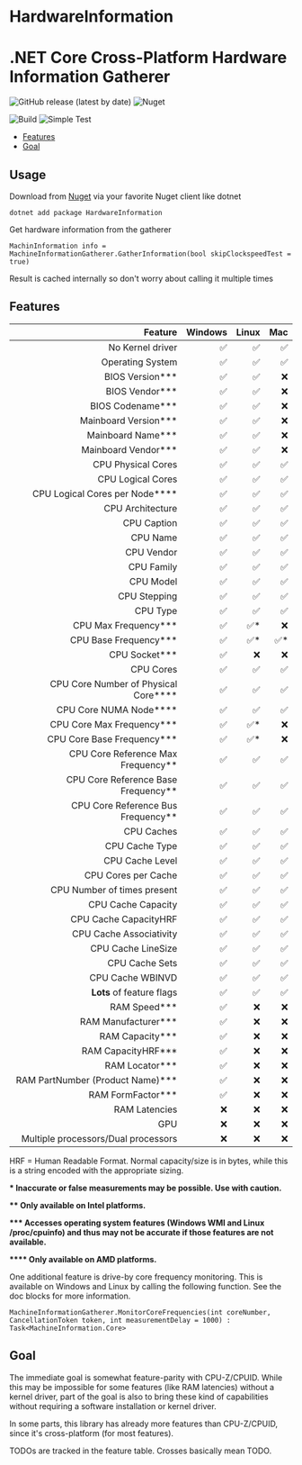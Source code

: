 # HardwareInformation
.NET Core Cross-Platform Hardware Information Gatherer
================

![GitHub release (latest by date)](https://img.shields.io/github/v/release/L3tum/HardwareInformation?style=flat-square)
![Nuget](https://img.shields.io/nuget/v/HardwareInformation?style=flat-square)

![Build](https://github.com/L3tum/HardwareInformation/workflows/.NET%20Core%20CI/badge.svg?style=flat-square)
![Simple Test](https://github.com/L3tum/HardwareInformation/workflows/.NET%20Core%20Simple%20Test/badge.svg?style=flat-square)

  - [Features](#features)
  - [Goal](#goal)
  
## Usage

Download from [Nuget](https://www.nuget.org/packages/HardwareInformation/) via your favorite Nuget client like dotnet

`dotnet add package HardwareInformation`

Get hardware information from the gatherer

`MachinInformation info = MachineInformationGatherer.GatherInformation(bool skipClockspeedTest = true)`

Result is cached internally so don't worry about calling it multiple times

## Features

| Feature| Windows | Linux | Mac |
| ----: | ---: |  ----: | ---: |
| No Kernel driver |  :white_check_mark:  | :white_check_mark: | :white_check_mark: |
| Operating System |  :white_check_mark:  | :white_check_mark: | :white_check_mark: |
| BIOS Version*** |  :white_check_mark: | :white_check_mark: | :x: |
| BIOS Vendor*** | :white_check_mark: | :white_check_mark: | :x:
| BIOS Codename*** | :white_check_mark: | :white_check_mark: | :x:
| Mainboard Version*** | :white_check_mark: | :white_check_mark: | :x:
| Mainboard Name*** | :white_check_mark: | :white_check_mark: | :x:
| Mainboard Vendor*** | :white_check_mark: | :white_check_mark: | :x:
| CPU Physical Cores | :white_check_mark: | :white_check_mark: | :white_check_mark:
| CPU Logical Cores | :white_check_mark: | :white_check_mark: | :white_check_mark:
| CPU Logical Cores per Node**** | :white_check_mark: | :white_check_mark: | :white_check_mark:
| CPU Architecture | :white_check_mark: | :white_check_mark: | :white_check_mark:
| CPU Caption | :white_check_mark: | :white_check_mark: | :white_check_mark:
| CPU Name | :white_check_mark: | :white_check_mark: | :white_check_mark:
| CPU Vendor | :white_check_mark: | :white_check_mark: | :white_check_mark:
| CPU Family | :white_check_mark: | :white_check_mark: | :white_check_mark:
| CPU Model | :white_check_mark: | :white_check_mark: | :white_check_mark:
| CPU Stepping | :white_check_mark: | :white_check_mark: | :white_check_mark:
| CPU Type | :white_check_mark: | :white_check_mark: | :white_check_mark:
| CPU Max Frequency*** | :white_check_mark: | :white_check_mark:* | :x:
| CPU Base Frequency*** | :white_check_mark: | :white_check_mark:* | :white_check_mark:*
| CPU Socket*** | :white_check_mark: | :x: | :x:
| CPU Cores | :white_check_mark: | :white_check_mark: | :white_check_mark:
| CPU Core Number of Physical Core**** | :white_check_mark: | :white_check_mark: | :white_check_mark:
| CPU Core NUMA Node**** | :white_check_mark: | :white_check_mark: | :white_check_mark:
| CPU Core Max Frequency*** | :white_check_mark: | :white_check_mark:* | :x:
| CPU Core Base Frequency*** | :white_check_mark: | :white_check_mark:* | :x:
| CPU Core Reference Max Frequency** | :white_check_mark: | :white_check_mark: | :white_check_mark:
| CPU Core Reference Base Frequency** | :white_check_mark: | :white_check_mark: | :white_check_mark:
| CPU Core Reference Bus Frequency** | :white_check_mark: | :white_check_mark: | :white_check_mark:
| CPU Caches | :white_check_mark: | :white_check_mark: | :white_check_mark:
| CPU Cache Type | :white_check_mark: | :white_check_mark: | :white_check_mark:
| CPU Cache Level | :white_check_mark: | :white_check_mark: | :white_check_mark:
| CPU Cores per Cache | :white_check_mark: | :white_check_mark: | :white_check_mark:
| CPU Number of times present | :white_check_mark: | :white_check_mark: | :white_check_mark:
| CPU Cache Capacity | :white_check_mark: | :white_check_mark: | :white_check_mark:
| CPU Cache CapacityHRF | :white_check_mark: | :white_check_mark: | :white_check_mark:
| CPU Cache Associativity | :white_check_mark: | :white_check_mark: | :white_check_mark:
| CPU Cache LineSize | :white_check_mark: | :white_check_mark: | :white_check_mark:
| CPU Cache Sets | :white_check_mark: | :white_check_mark: | :white_check_mark:
| CPU Cache WBINVD | :white_check_mark: | :white_check_mark: | :white_check_mark:
| **Lots** of feature flags | :white_check_mark: | :white_check_mark: | :white_check_mark:
| RAM Speed*** | :white_check_mark: | :x: | :x:
| RAM Manufacturer*** | :white_check_mark: | :x: | :x:
| RAM Capacity*** | :white_check_mark: | :x: | :x:
| RAM CapacityHRF*** | :white_check_mark: | :x: | :x:
| RAM Locator*** | :white_check_mark: | :x: | :x:
| RAM PartNumber (Product Name)*** | :white_check_mark: | :x: | :x:
| RAM FormFactor*** | :white_check_mark: | :x: | :x:
| RAM Latencies | :x: | :x: | :x:
| GPU | :x: | :x: | :x:
| Multiple processors/Dual processors | :x: | :x: | :x:

HRF = Human Readable Format. Normal capacity/size is in bytes, while this is a string encoded with the appropriate sizing.

**\* Inaccurate or false measurements may be possible. Use with caution.**

**\*\* Only available on Intel platforms.**

**\*\*\* Accesses operating system features (Windows WMI and Linux /proc/cpuinfo) and thus may not be accurate if those features are not available.**

**\*\*\*\* Only available on AMD platforms.**

One additional feature is drive-by core frequency monitoring. This is available on Windows and Linux by calling the following function. See the doc blocks for more information.

``
MachineInformationGatherer.MonitorCoreFrequencies(int coreNumber, CancellationToken token, int measurementDelay = 1000) : Task<MachineInformation.Core>
``

## Goal

The immediate goal is somewhat feature-parity with CPU-Z/CPUID. 
While this may be impossible for some features (like RAM latencies) without a kernel driver, part of the goal is
also to bring these kind of capabilities without requiring a software installation or kernel driver.

In some parts, this library has already more features than CPU-Z/CPUID, since it's cross-platform (for most features).

TODOs are tracked in the feature table. Crosses basically mean TODO.
